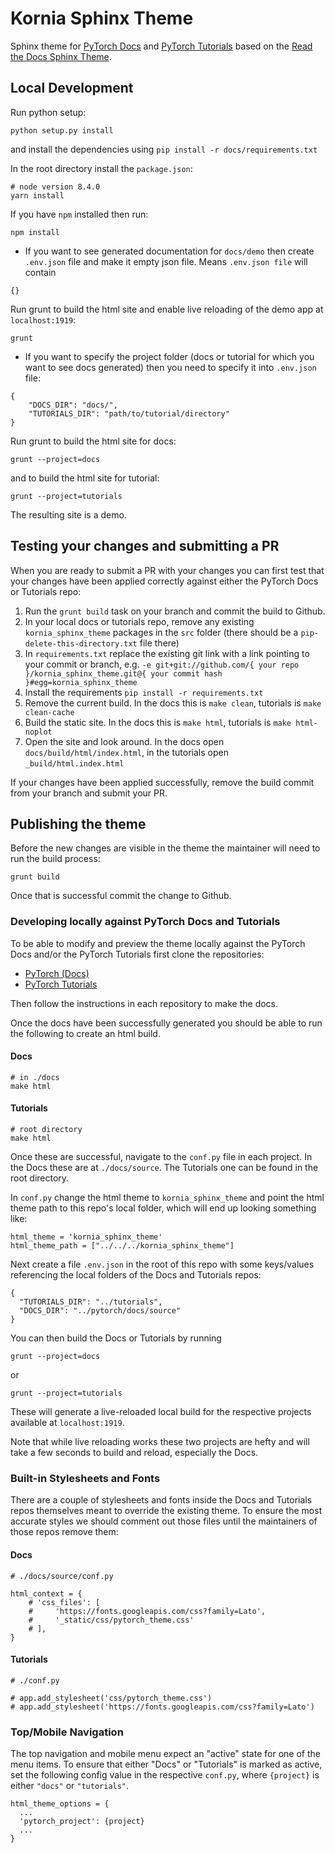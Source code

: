 # Kornia Sphinx Theme

Sphinx theme for [PyTorch Docs](https://pytorch.org/docs/master/torch.html) and [PyTorch Tutorials](https://pytorch.org/tutorials) based on the [Read the Docs Sphinx Theme](https://sphinx-rtd-theme.readthedocs.io/en/latest).

## Local Development

Run python setup:

```
python setup.py install
```

and install the dependencies using `pip install -r docs/requirements.txt`

In the root directory install the `package.json`:

```
# node version 8.4.0
yarn install

```

If you have `npm` installed then run:

```
npm install
```

- If you want to see generated documentation for `docs/demo` then create
`.env.json` file and make it empty json file. Means `.env.json file` will
contain

```
{}
```

Run grunt to build the html site and enable live reloading of the demo app at `localhost:1919`:

```
grunt
```

- If you want to specify the project folder (docs or tutorial for which
you want to see docs generated) then you need to specify it into `.env.json`
file:

```
{
    "DOCS_DIR": "docs/",
    "TUTORIALS_DIR": "path/to/tutorial/directory"
}
```

Run grunt to build the html site for docs:

```
grunt --project=docs
```

and to build the html site for tutorial:

```
grunt --project=tutorials
```

The resulting site is a demo.

## Testing your changes and submitting a PR

When you are ready to submit a PR with your changes you can first test that your changes have been applied correctly against either the PyTorch Docs or Tutorials repo:

1. Run the `grunt build` task on your branch and commit the build to Github.
2. In your local docs or tutorials repo, remove any existing `kornia_sphinx_theme` packages in the `src` folder (there should be a `pip-delete-this-directory.txt` file there)
3. In `requirements.txt` replace the existing git link with a link pointing to your commit or branch, e.g. `-e git+git://github.com/{ your repo }/kornia_sphinx_theme.git@{ your commit hash }#egg=kornia_sphinx_theme`
4. Install the requirements `pip install -r requirements.txt`
5. Remove the current build. In the docs this is `make clean`, tutorials is `make clean-cache`
6. Build the static site. In the docs this is `make html`, tutorials is `make html-noplot`
7. Open the site and look around. In the docs open `docs/build/html/index.html`, in the tutorials open `_build/html.index.html`

If your changes have been applied successfully, remove the build commit from your branch and submit your PR.

## Publishing the theme

Before the new changes are visible in the theme the maintainer will need to run the build process:

```
grunt build
```

Once that is successful commit the change to Github.

### Developing locally against PyTorch Docs and Tutorials

To be able to modify and preview the theme locally against the PyTorch Docs and/or the PyTorch Tutorials first clone the repositories:

- [PyTorch (Docs)](https://github.com/pytorch/pytorch)
- [PyTorch Tutorials](https://github.com/pytorch/tutorials)

Then follow the instructions in each repository to make the docs.

Once the docs have been successfully generated you should be able to run the following to create an html build.

#### Docs

```
# in ./docs
make html
```

#### Tutorials

```
# root directory
make html
```

Once these are successful, navigate to the `conf.py` file in each project. In the Docs these are at `./docs/source`. The Tutorials one can be found in the root directory.

In `conf.py` change the html theme to `kornia_sphinx_theme` and point the html theme path to this repo's local folder, which will end up looking something like:

```
html_theme = 'kornia_sphinx_theme'
html_theme_path = ["../../../kornia_sphinx_theme"]
```

Next create a file `.env.json` in the root of this repo with some keys/values referencing the local folders of the Docs and Tutorials repos:

```
{
  "TUTORIALS_DIR": "../tutorials",
  "DOCS_DIR": "../pytorch/docs/source"
}

```

You can then build the Docs or Tutorials by running

```
grunt --project=docs
```
or

```
grunt --project=tutorials
```

These will generate a live-reloaded local build for the respective projects available at `localhost:1919`.

Note that while live reloading works these two projects are hefty and will take a few seconds to build and reload, especially the Docs.

### Built-in Stylesheets and Fonts

There are a couple of stylesheets and fonts inside the Docs and Tutorials repos themselves meant to override the existing theme. To ensure the most accurate styles we should comment out those files until the maintainers of those repos remove them:

#### Docs

```
# ./docs/source/conf.py

html_context = {
    # 'css_files': [
    #     'https://fonts.googleapis.com/css?family=Lato',
    #     '_static/css/pytorch_theme.css'
    # ],
}
```

#### Tutorials

```
# ./conf.py

# app.add_stylesheet('css/pytorch_theme.css')
# app.add_stylesheet('https://fonts.googleapis.com/css?family=Lato')
```

### Top/Mobile Navigation

The top navigation and mobile menu expect an "active" state for one of the menu items. To ensure that either "Docs" or "Tutorials" is marked as active, set the following config value in the respective `conf.py`, where `{project}` is either `"docs"` or `"tutorials"`.

```
html_theme_options = {
  ...
  'pytorch_project': {project}
  ...
}
```
